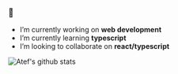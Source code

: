 ### 👋

<!--
**atefBB/atefBB** is a ✨ _special_ ✨ repository because its `README.md` (this file) appears on your GitHub profile.

Here are some ideas to get you started:
-->
- I’m currently working on **web development**
- I’m currently learning **typescript**
- I’m looking to collaborate on **react/typescript**
<!-- 🤔 I’m looking for help with 
- 📫 How to reach me: atef.bettaib@gmail.com -->


![Atef's github stats](https://github-readme-stats.vercel.app/api?username=atefBB&show_icons=true)
